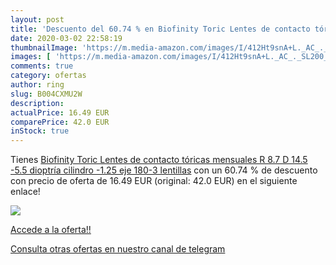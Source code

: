 ```yaml
---
layout: post
title: 'Descuento del 60.74 % en Biofinity Toric Lentes de contacto tóric'
date: 2020-03-02 22:58:19
thumbnailImage: 'https://m.media-amazon.com/images/I/412Ht9snA+L._AC_._SL200_.jpg'
images: [ 'https://m.media-amazon.com/images/I/412Ht9snA+L._AC_._SL200_.jpg' ]
comments: true
category: ofertas
author: ring
slug: B004CXMU2W
description:
actualPrice: 16.49 EUR
comparePrice: 42.0 EUR
inStock: true
---
```


Tienes [Biofinity Toric Lentes de contacto tóricas mensuales  R 8.7  D 14.5  -5.5 dioptría  cilindro -1.25  eje 180-3 lentillas](https://www.amazon.com/dp/B004CXMU2W/?tag=redken08-20) con un 60.74 % de descuento con precio de oferta de 16.49 EUR (original: 42.0 EUR) en el siguiente enlace!

[![](https://m.media-amazon.com/images/I/412Ht9snA+L._AC_._SL200_.jpg)](https://www.amazon.com/dp/B004CXMU2W/?tag=redken08-20)

[Accede a la oferta!!](https://www.amazon.com/dp/B004CXMU2W/?tag=redken08-20)

[Consulta otras ofertas en nuestro canal de telegram](https://t.me/s/ofertas25)
